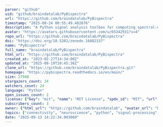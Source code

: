 ```yaml
---
parser: "github"
uid: "github/braindatalab/PyBispectra"
url: "https://github.com/braindatalab/PyBispectra"
timestamp: "2025-08-24 00:55:49.482876"
description: "A Python signal analysis toolbox for computing spectral-domain interactions using the bispectrum."
avatar: "https://avatars.githubusercontent.com/u/65342931?v=4"
repo_url: "https://github.com/braindatalab/PyBispectra"
doi: "https://doi.org/10.5281/zenodo.16882137"
name: "PyBispectra"
full_name: "braindatalab/PyBispectra"
html_url: "https://github.com/braindatalab/PyBispectra"
created_at: "2023-02-27T14:34:00Z"
updated_at: "2025-08-19T10:45:36Z"
clone_url: "https://github.com/braindatalab/PyBispectra.git"
homepage: "https://pybispectra.readthedocs.io/en/main/"
size: 27948
stargazers_count: 24
watchers_count: 24
language: "Python"
open_issues_count: 2
license: {"key": "mit", "name": "MIT License", "spdx_id": "MIT", "url": "https://api.github.com/licenses/mit", "node_id": "MDc6TGljZW5zZTEz"}
subscribers_count: 3
owner: {"html_url": "https://github.com/braindatalab", "avatar_url": "https://avatars.githubusercontent.com/u/65342931?v=4", "login": "braindatalab", "type": "Organization"}
topics: ["connectivity", "neuroscience", "python", "signal-processing", "spectral-analysis", "bicoherence", "bispectrum", "cross-frequency-coupling", "phase-amplitude-coupling", "time-delay-estimation", "amplitude-amplitude-coupling", "phase-phase-coupling", "waveform", "waveshape", "non-sinusoidal", "ssd", "hpmax", "spatiospectral"]
date: "2025-09-13 14:22:34.003069"
---
```

